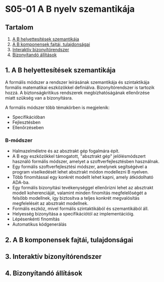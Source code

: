 S05-01 A B nyelv szemantikája
=======================================
Tartalom
---------------------------------------
1. [A B helyettesítések szemantikája](#chapter01)
2. [A B komponensek fajtái, tulajdonságai](#chapter02)
3. [Interaktív bizonyítórendszer](#chapter03)
4. [Bizonyítandó állítások](#chapter04)

## 1. A B helyettesítések szemantikája <a name="chapter01"></a>

A formális módszer a rendszer leírásának szemantikája és szintaktikája formális matematikai eszközökkel definiálva. Bizonyítórendszer is tartozik hozzá. A biztonságkritikus rendszerek megbízhatóságának ellenőrzése miatt szükség van a bizonyításra.  

A formális módszer több témakörben is megjelenik:
  * Specifikációban
  * Fejlesztésben
  * Ellenőrzéseben

### B-módszer
* Halmazelméletre és az absztrakt gép fogalmára épít.
* A B egy eszközökkel támogatott, "absztrakt gép" jelölésmódszert használó formális módszer, amelyet a szoftverfejlesztésben használnak.
* Egy formális szoftverfejlesztési módszer, amelynek segítségével a program viselkedését lehet absztrakt módon modellezni B nyelven.
* Több finomítással egy konkrét modellt lehet kapni, amely átkódolható ADA-ba.
* Egy formális bizonyítási tevékenységgel ellenőrizni lehet az absztrakt modell koherenciáját, valamint minden finomítás megfelelőségét a felsőbb modellnek, így biztosítva a teljes konkrét megvalósítás megfelelését az absztrakt modellnek.
* Formális eszköz, mivel formális szintaktikából és szemantikából áll.
* Helyesség bizonyítása a specifikációtól az implementációig.
* Lépésenkénti finomítás
* Automatikus kódgenerálás

## 2. A B komponensek fajtái, tulajdonságai <a name="chapter02"></a>

## 3. Interaktív bizonyítórendszer <a name="chapter03"></a>

## 4. Bizonyítandó állítások <a name="chapter04"></a>
